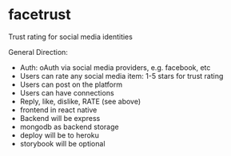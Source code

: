 # facetrust
Trust rating for social media identities

General Direction:
* Auth: oAuth via social media providers, e.g. facebook, etc
* Users can rate any social media item: 1-5 stars for trust rating
* Users can post on the platform
* Users can have connections
* Reply, like, dislike, RATE (see above)
* frontend in react native
* Backend will be express
* mongodb as backend storage
* deploy will be to heroku
* storybook will be optional
